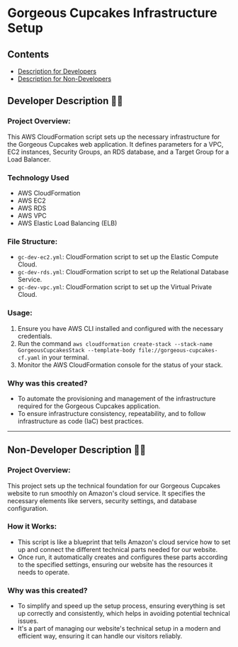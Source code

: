 # Gorgeous Cupcakes Infrastructure Setup

## Contents

- [Description for Developers](#developer-description)
- [Description for Non-Developers](#non-developer-description)

## Developer Description 👨‍💻

### Project Overview:

This AWS CloudFormation script sets up the necessary infrastructure for the Gorgeous Cupcakes web application. It defines parameters for a VPC, EC2 instances, Security Groups, an RDS database, and a Target Group for a Load Balancer.

### Technology Used

- AWS CloudFormation
- AWS EC2
- AWS RDS
- AWS VPC
- AWS Elastic Load Balancing (ELB)

### File Structure:

- `gc-dev-ec2.yml`: CloudFormation script to set up the Elastic Compute Cloud.
- `gc-dev-rds.yml`: CloudFormation script to set up the Relational Database Service.
- `gc-dev-vpc.yml`: CloudFormation script to set up the Virtual Private Cloud.

### Usage:

1. Ensure you have AWS CLI installed and configured with the necessary credentials.
2. Run the command `aws cloudformation create-stack --stack-name GorgeousCupcakesStack --template-body file://gorgeous-cupcakes-cf.yaml` in your terminal.
3. Monitor the AWS CloudFormation console for the status of your stack.

### Why was this created?

- To automate the provisioning and management of the infrastructure required for the Gorgeous Cupcakes application.
- To ensure infrastructure consistency, repeatability, and to follow infrastructure as code (IaC) best practices.

---

## Non-Developer Description 🙍‍♂️

### Project Overview:

This project sets up the technical foundation for our Gorgeous Cupcakes website to run smoothly on Amazon's cloud service. It specifies the necessary elements like servers, security settings, and database configuration.

### How it Works:

- This script is like a blueprint that tells Amazon's cloud service how to set up and connect the different technical parts needed for our website.
- Once run, it automatically creates and configures these parts according to the specified settings, ensuring our website has the resources it needs to operate.

### Why was this created?

- To simplify and speed up the setup process, ensuring everything is set up correctly and consistently, which helps in avoiding potential technical issues.
- It's a part of managing our website's technical setup in a modern and efficient way, ensuring it can handle our visitors reliably.
